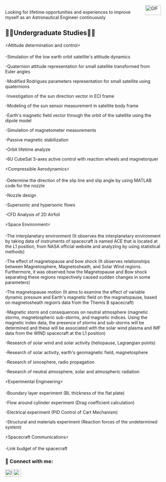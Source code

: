 <img align="right" alt="GIF" src="https://github.com/abhisheknaiidu/abhisheknaiidu/blob/master/code.gif?raw=true" width="50" height="32" />

Looking for lifetime opportunities and experiences to improve myself as an Astronautical Engineer continuously

## 👨‍🎓Undergraduate Studies👨‍🎓

<p>⚡Attitude determination and control⚡</p>
-Simulation of the low earth orbit satellite's attitude dynamics</p>
<p>   -Quaternion attitude representation for small satellite transformed from Euler angles</p>
<p>   -Modified Rodrigues parameters representation for small satellite using quaternions</p>
<p>   -Investigation of the sun direction vector in ECI frame</p>
<p>   -Modeling of the sun sensor measurement in satellite body frame</p>
<p>   -Earth's magnetic field vector through the orbit of the satellite using the dipole model</p>
<p>   -Simulation of magnetometer measurements</p>
<p>   -Passive magnetic stabilization</p>
<p>   -Orbit lifetime analyze</p>
<p>   -6U CubeSat 3-axes active control with reaction wheels and magnetorquer</p>

<p>⚡Compressible Aerodynamics⚡</p>
<p>   -Determine the direction of the slip line and slip angle by using MATLAB code for the nozzle</p>
<p>   -Nozzle design</p>
<p>   -Supersonic and hypersonic flows</p>
<p>   -CFD Analysis of 2D Airfoil</p>

<p>⚡Space Environment⚡</p>
<p>   -The interplanetary environment (It observes the interplanetary environment by taking data of instruments of spacecraft is named ACE that is located at the L1 position, from NASA official website and analyzing by using statistical methods)</p>
<p>   -The effect of magnetopause and bow shock (It observes relationships between Magnetosphere, Magnetosheath, and Solar Wind regions. Furthermore, it was observed how the Magnetopause and Bow shock separating these regions respectively caused sudden changes in some parameters)</p>
<p>   -The magnetopause motion (It aims to examine the effect of variable dynamic pressure and Earth's magnetic field on the magnetopause, based on magnetosheath region’s data from the Themis B spacecraft)</p>
<p>   -Magnetic storm and consequences on neutral atmosphere (magnetic storms, magnetospheric sub-storms, and magnetic indices. Using the magnetic index data, the presence of storms and sub-storms will be determined and these will be associated with the solar wind plasma and IMF data from the WIND spacecraft at the L1 position)</p>
<p>   -Research of solar wind and solar activity (heliopause, Lagrangian points)</p>
<p>   -Research of solar activity, earth's geomagnetic field, magnetosphere</p>
<p>   -Research of ionosphere, radio propagation</p>
<p>   -Research of neutral atmosphere, solar and atmospheric radiation</p>

<p>⚡Experimental Engineering⚡</p>
<p>   -Boundary layer experiment (BL thickness of the flat plate)</p>
<p>   -Flow around cylinder experiment  (Drag coefficient calculation)</p>
<p>   -Electrical experiment (PID Control of Cart Mechanism)</p>
<p>   -Structural and materials experiment  (Reaction forces of the undetermined system)</p>

<p>⚡Spacecraft Communications⚡</p>
<p>   -Link budget of the spacecraft</p>

### 📩 Connect with me:

[<img align="left" alt="linkedin | LinkedIn" width="24px"                 src="https://raw.githubusercontent.com/peterthehan/peterthehan/master/assets/linkedin.svg" />][linkedin]
[<img align="left" height="24" width="24" src="https://cdn.jsdelivr.net/npm/simple-icons@v4/icons/gmail.svg" />][gmail]



<br />

[linkedin]: https://www.linkedin.com/in/balkiranil/

[gmail]: mailto:javelin.adcs@gmail.com

<br />
